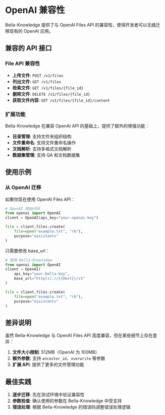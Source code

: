 # OpenAI 兼容性

Bella-Knowledge 提供了与 OpenAI Files API 的兼容性，使得开发者可以无缝迁移现有的 OpenAI 应用。

## 兼容的 API 接口

### File API 兼容性

- **上传文件**: `POST /v1/files`
- **列出文件**: `GET /v1/files`
- **检索文件**: `GET /v1/files/{file_id}`
- **删除文件**: `DELETE /v1/files/{file_id}`
- **获取文件内容**: `GET /v1/files/{file_id}/content`

### 扩展功能

Bella-Knowledge 在兼容 OpenAI API 的基础上，提供了额外的增强功能：

- **目录管理**: 支持文件夹组织结构
- **文件重命名**: 支持文件重命名操作
- **文档解析**: 支持多格式文档解析
- **数据集管理**: 支持 QA 和文档数据集

## 使用示例

### 从 OpenAI 迁移

如果你现在使用 OpenAI Files API：

```python
# OpenAI 原始代码
from openai import OpenAI
client = OpenAI(api_key="your-openai-key")

file = client.files.create(
    file=open("example.txt", "rb"),
    purpose="assistants"
)
```

只需要修改 base_url：

```python
# 使用 Bella-Knowledge
from openai import OpenAI
client = OpenAI(
    api_key="your-bella-key",
    base_url="http(s)://{{Host}}/v1"
)

file = client.files.create(
    file=open("example.txt", "rb"),
    purpose="assistants"
)
```

## 差异说明

虽然 Bella-Knowledge 与 OpenAI Files API 高度兼容，但在某些细节上存在差异：

1. **文件大小限制**: 512MB（OpenAI 为 100MB）
2. **额外参数**: 支持 `ancestor_id`、`overwrite` 等参数
3. **扩展 API**: 提供了更多的文件管理功能

## 最佳实践

1. **逐步迁移**: 先在测试环境中验证兼容性
2. **参数检查**: 确认使用的参数在 Bella-Knowledge 中受支持
3. **错误处理**: 根据 Bella-Knowledge 的错误码调整错误处理逻辑
